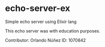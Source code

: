 # echo-server-ex
Simple echo server using Elixir lang

This echo server was with education purposes.

Contributor: Orlando Núñez ID: 1070842
